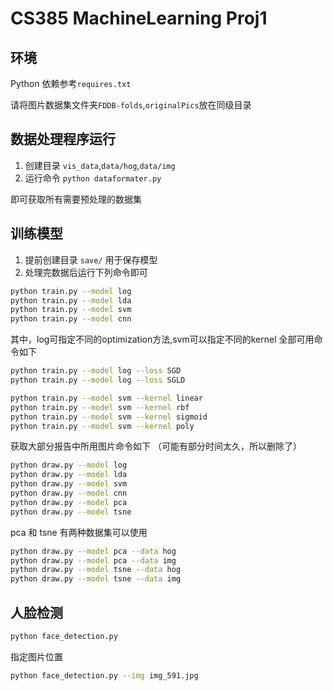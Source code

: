 # CS385 MachineLearning Proj1

## 环境

Python 依赖参考`requires.txt`

请将图片数据集文件夹`FDDB-folds`,`originalPics`放在同级目录

## 数据处理程序运行

1. 创建目录 `vis_data`,`data/hog`,`data/img`
2. 运行命令 `python dataformater.py`

即可获取所有需要预处理的数据集

## 训练模型

1. 提前创建目录 `save/` 用于保存模型
2. 处理完数据后运行下列命令即可

```bash
python train.py --model log
python train.py --model lda
python train.py --model svm
python train.py --model cnn
```

其中，log可指定不同的optimization方法,svm可以指定不同的kernel
全部可用命令如下

```bash
python train.py --model log --loss SGD
python train.py --model log --loss SGLD

python train.py --model svm --kernel linear
python train.py --model svm --kernel rbf
python train.py --model svm --kernel sigmoid
python train.py --model svm --kernel poly
```

获取大部分报告中所用图片命令如下
（可能有部分时间太久，所以删除了）

```bash
python draw.py --model log
python draw.py --model lda
python draw.py --model svm
python draw.py --model cnn
python draw.py --model pca
python draw.py --model tsne
```

pca 和 tsne 有两种数据集可以使用

```bash
python draw.py --model pca --data hog
python draw.py --model pca --data img
python draw.py --model tsne --data hog
python draw.py --model tsne --data img
```

## 人脸检测

```bash
python face_detection.py
```

指定图片位置

```bash
python face_detection.py --img img_591.jpg
```
